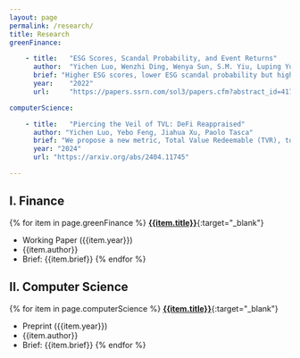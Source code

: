 ```yaml
---
layout: page
permalink: /research/
title: Research
greenFinance:

    - title:   "ESG Scores, Scandal Probability, and Event Returns"
      author:  "Yichen Luo, Wenzhi Ding, Wenya Sun, S.M. Yiu, Luping Yu"
      brief: "Higher ESG scores, lower ESG scandal probability but higher loss given scandal happened. Firm has optimal ESG investment level based on theoretical prediction."
      year:    "2022"
      url:     "https://papers.ssrn.com/sol3/papers.cfm?abstract_id=4172587"

computerScience:

    - title:   "Piercing the Veil of TVL: DeFi Reappraised"
      author: "Yichen Luo, Yebo Feng, Jiahua Xu, Paolo Tasca"
      brief: "We propose a new metric, Total Value Redeemable (TVR), to accurately assess the value within DeFi, addressing the 'double counting' issue in Total Value Locked (TVL) calculations."
      year: "2024"
      url: "https://arxiv.org/abs/2404.11745"

---
```


## I. Finance

{% for item in page.greenFinance %}
[**{{item.title}}**]({{item.url}}){:target="_blank"}

- Working Paper ({{item.year}})
- {{item.author}}
- Brief: {{item.brief}}
{% endfor %}

## II. Computer Science

{% for item in page.computerScience %}
[**{{item.title}}**]({{item.url}}){:target="_blank"}

- Preprint ({{item.year}})
- {{item.author}}
- Brief: {{item.brief}}
{% endfor %}